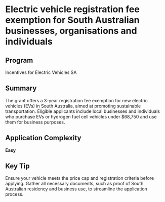 # Electric vehicle registration fee exemption for South Australian businesses, organisations and individuals
  
## Program
Incentives for Electric Vehicles SA

## Summary
The grant offers a 3-year registration fee exemption for new electric vehicles (EVs) in South Australia, aimed at promoting sustainable transportation. Eligible applicants include local businesses and individuals who purchase EVs or hydrogen fuel cell vehicles under $68,750 and use them for business purposes.

## Application Complexity
**Easy**

## Key Tip
Ensure your vehicle meets the price cap and registration criteria before applying. Gather all necessary documents, such as proof of South Australian residency and business use, to streamline the application process.
